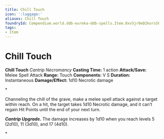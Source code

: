 ```yaml
---
title: Chill Touch
icon: ':luggage:'
aliases: Chill Touch
foundryId: Compendium.world.ddb-eureka-ddb-spells.Item.0xv5jr0eD2kors5F
tags:
- Item
---
```


# Chill Touch

**Chill Touch**
_Cantrip Necromancy_
**Casting Time:** 1 action
**Attack/Save:** Melee Spell Attack
**Range:** Touch
**Components:** V S
**Duration:** Instantaneous
**Damage/Effect:** 1d10 Necrotic damage

*<p>Channeling the chill of the grave, make a melee spell attack against a target within reach. On a hit, the target takes 1d10 Necrotic damage, and it can’t regain Hit Points until the end of your next turn.

*****Cantrip Upgrade.***** The damage increases by 1d10 when you reach levels 5 (2d10), 11 (3d10), and 17 (4d10).</p>*
